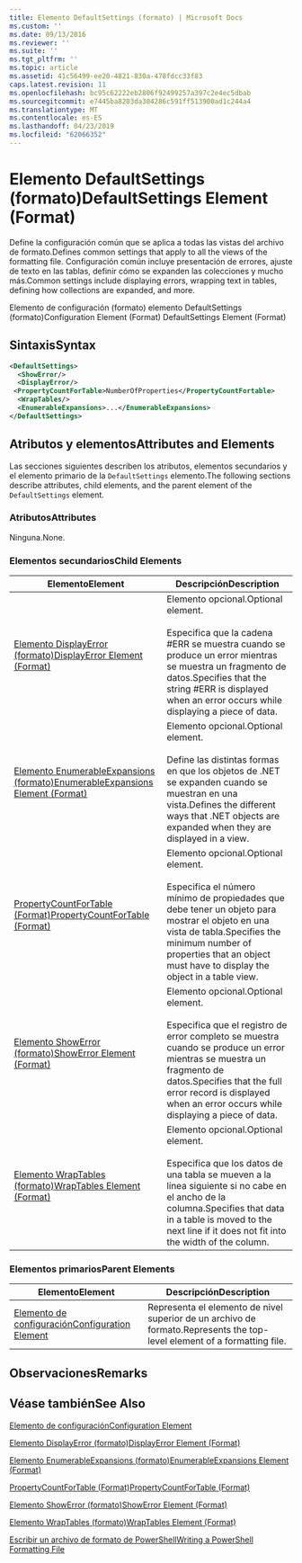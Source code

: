 ```yaml
---
title: Elemento DefaultSettings (formato) | Microsoft Docs
ms.custom: ''
ms.date: 09/13/2016
ms.reviewer: ''
ms.suite: ''
ms.tgt_pltfrm: ''
ms.topic: article
ms.assetid: 41c56499-ee20-4821-830a-478fdcc33f83
caps.latest.revision: 11
ms.openlocfilehash: bc95c62222eb2806f92499257a397c2e4ec5dbab
ms.sourcegitcommit: e7445ba8203da304286c591ff513900ad1c244a4
ms.translationtype: MT
ms.contentlocale: es-ES
ms.lasthandoff: 04/23/2019
ms.locfileid: "62066352"
---
```

# <a name="defaultsettings-element-format"></a><span data-ttu-id="5f6cd-102">Elemento DefaultSettings (formato)</span><span class="sxs-lookup"><span data-stu-id="5f6cd-102">DefaultSettings Element (Format)</span></span>

<span data-ttu-id="5f6cd-103">Define la configuración común que se aplica a todas las vistas del archivo de formato.</span><span class="sxs-lookup"><span data-stu-id="5f6cd-103">Defines common settings that apply to all the views of the formatting file.</span></span> <span data-ttu-id="5f6cd-104">Configuración común incluye presentación de errores, ajuste de texto en las tablas, definir cómo se expanden las colecciones y mucho más.</span><span class="sxs-lookup"><span data-stu-id="5f6cd-104">Common settings include displaying errors, wrapping text in tables, defining how collections are expanded, and more.</span></span>

<span data-ttu-id="5f6cd-105">Elemento de configuración (formato) elemento DefaultSettings (formato)</span><span class="sxs-lookup"><span data-stu-id="5f6cd-105">Configuration Element (Format) DefaultSettings Element (Format)</span></span>

## <a name="syntax"></a><span data-ttu-id="5f6cd-106">Sintaxis</span><span class="sxs-lookup"><span data-stu-id="5f6cd-106">Syntax</span></span>

```xml
<DefaultSettings>
  <ShowError/>
  <DisplayError/>
 <PropertyCountForTable>NumberOfProperties</PropertyCountFortable>
  <WrapTables/>
  <EnumerableExpansions>...</EnumerableExpansions>
</DefaultSettings>
```

## <a name="attributes-and-elements"></a><span data-ttu-id="5f6cd-107">Atributos y elementos</span><span class="sxs-lookup"><span data-stu-id="5f6cd-107">Attributes and Elements</span></span>

<span data-ttu-id="5f6cd-108">Las secciones siguientes describen los atributos, elementos secundarios y el elemento primario de la `DefaultSettings` elemento.</span><span class="sxs-lookup"><span data-stu-id="5f6cd-108">The following sections describe attributes, child elements, and the parent element of the `DefaultSettings` element.</span></span>

### <a name="attributes"></a><span data-ttu-id="5f6cd-109">Atributos</span><span class="sxs-lookup"><span data-stu-id="5f6cd-109">Attributes</span></span>

<span data-ttu-id="5f6cd-110">Ninguna.</span><span class="sxs-lookup"><span data-stu-id="5f6cd-110">None.</span></span>

### <a name="child-elements"></a><span data-ttu-id="5f6cd-111">Elementos secundarios</span><span class="sxs-lookup"><span data-stu-id="5f6cd-111">Child Elements</span></span>

|<span data-ttu-id="5f6cd-112">Elemento</span><span class="sxs-lookup"><span data-stu-id="5f6cd-112">Element</span></span>|<span data-ttu-id="5f6cd-113">Descripción</span><span class="sxs-lookup"><span data-stu-id="5f6cd-113">Description</span></span>|
|-------------|-----------------|
|[<span data-ttu-id="5f6cd-114">Elemento DisplayError (formato)</span><span class="sxs-lookup"><span data-stu-id="5f6cd-114">DisplayError Element (Format)</span></span>](./displayerror-element-format.md)|<span data-ttu-id="5f6cd-115">Elemento opcional.</span><span class="sxs-lookup"><span data-stu-id="5f6cd-115">Optional element.</span></span><br /><br /> <span data-ttu-id="5f6cd-116">Especifica que la cadena #ERR se muestra cuando se produce un error mientras se muestra un fragmento de datos.</span><span class="sxs-lookup"><span data-stu-id="5f6cd-116">Specifies that the string #ERR is displayed when an error occurs while displaying a piece of data.</span></span>|
|[<span data-ttu-id="5f6cd-117">Elemento EnumerableExpansions (formato)</span><span class="sxs-lookup"><span data-stu-id="5f6cd-117">EnumerableExpansions Element (Format)</span></span>](./enumerableexpansions-element-format.md)|<span data-ttu-id="5f6cd-118">Elemento opcional.</span><span class="sxs-lookup"><span data-stu-id="5f6cd-118">Optional element.</span></span><br /><br /> <span data-ttu-id="5f6cd-119">Define las distintas formas en que los objetos de .NET se expanden cuando se muestran en una vista.</span><span class="sxs-lookup"><span data-stu-id="5f6cd-119">Defines the different ways that .NET objects are expanded when they are displayed in a view.</span></span>|
|[<span data-ttu-id="5f6cd-120">PropertyCountForTable (Format)</span><span class="sxs-lookup"><span data-stu-id="5f6cd-120">PropertyCountForTable (Format)</span></span>](./propertycountfortable-element-format.md)|<span data-ttu-id="5f6cd-121">Elemento opcional.</span><span class="sxs-lookup"><span data-stu-id="5f6cd-121">Optional element.</span></span><br /><br /> <span data-ttu-id="5f6cd-122">Especifica el número mínimo de propiedades que debe tener un objeto para mostrar el objeto en una vista de tabla.</span><span class="sxs-lookup"><span data-stu-id="5f6cd-122">Specifies the minimum number of properties that an object must have to display the object in a table view.</span></span>|
|[<span data-ttu-id="5f6cd-123">Elemento ShowError (formato)</span><span class="sxs-lookup"><span data-stu-id="5f6cd-123">ShowError Element (Format)</span></span>](./showerror-element-format.md)|<span data-ttu-id="5f6cd-124">Elemento opcional.</span><span class="sxs-lookup"><span data-stu-id="5f6cd-124">Optional element.</span></span><br /><br /> <span data-ttu-id="5f6cd-125">Especifica que el registro de error completo se muestra cuando se produce un error mientras se muestra un fragmento de datos.</span><span class="sxs-lookup"><span data-stu-id="5f6cd-125">Specifies that the full error record is displayed when an error occurs while displaying a piece of data.</span></span>|
|[<span data-ttu-id="5f6cd-126">Elemento WrapTables (formato)</span><span class="sxs-lookup"><span data-stu-id="5f6cd-126">WrapTables Element (Format)</span></span>](./wraptables-element-format.md)|<span data-ttu-id="5f6cd-127">Elemento opcional.</span><span class="sxs-lookup"><span data-stu-id="5f6cd-127">Optional element.</span></span><br /><br /> <span data-ttu-id="5f6cd-128">Especifica que los datos de una tabla se mueven a la línea siguiente si no cabe en el ancho de la columna.</span><span class="sxs-lookup"><span data-stu-id="5f6cd-128">Specifies that data in a table is moved to the next line if it does not fit into the width of the column.</span></span>|

### <a name="parent-elements"></a><span data-ttu-id="5f6cd-129">Elementos primarios</span><span class="sxs-lookup"><span data-stu-id="5f6cd-129">Parent Elements</span></span>

|<span data-ttu-id="5f6cd-130">Elemento</span><span class="sxs-lookup"><span data-stu-id="5f6cd-130">Element</span></span>|<span data-ttu-id="5f6cd-131">Descripción</span><span class="sxs-lookup"><span data-stu-id="5f6cd-131">Description</span></span>|
|-------------|-----------------|
|[<span data-ttu-id="5f6cd-132">Elemento de configuración</span><span class="sxs-lookup"><span data-stu-id="5f6cd-132">Configuration Element</span></span>](./configuration-element-format.md)|<span data-ttu-id="5f6cd-133">Representa el elemento de nivel superior de un archivo de formato.</span><span class="sxs-lookup"><span data-stu-id="5f6cd-133">Represents the top-level element of a formatting file.</span></span>|

## <a name="remarks"></a><span data-ttu-id="5f6cd-134">Observaciones</span><span class="sxs-lookup"><span data-stu-id="5f6cd-134">Remarks</span></span>

## <a name="see-also"></a><span data-ttu-id="5f6cd-135">Véase también</span><span class="sxs-lookup"><span data-stu-id="5f6cd-135">See Also</span></span>

[<span data-ttu-id="5f6cd-136">Elemento de configuración</span><span class="sxs-lookup"><span data-stu-id="5f6cd-136">Configuration Element</span></span>](./configuration-element-format.md)

[<span data-ttu-id="5f6cd-137">Elemento DisplayError (formato)</span><span class="sxs-lookup"><span data-stu-id="5f6cd-137">DisplayError Element (Format)</span></span>](./displayerror-element-format.md)

[<span data-ttu-id="5f6cd-138">Elemento EnumerableExpansions (formato)</span><span class="sxs-lookup"><span data-stu-id="5f6cd-138">EnumerableExpansions Element (Format)</span></span>](./enumerableexpansions-element-format.md)

[<span data-ttu-id="5f6cd-139">PropertyCountForTable (Format)</span><span class="sxs-lookup"><span data-stu-id="5f6cd-139">PropertyCountForTable (Format)</span></span>](./propertycountfortable-element-format.md)

[<span data-ttu-id="5f6cd-140">Elemento ShowError (formato)</span><span class="sxs-lookup"><span data-stu-id="5f6cd-140">ShowError Element (Format)</span></span>](./showerror-element-format.md)

[<span data-ttu-id="5f6cd-141">Elemento WrapTables (formato)</span><span class="sxs-lookup"><span data-stu-id="5f6cd-141">WrapTables Element (Format)</span></span>](./wraptables-element-format.md)

[<span data-ttu-id="5f6cd-142">Escribir un archivo de formato de PowerShell</span><span class="sxs-lookup"><span data-stu-id="5f6cd-142">Writing a PowerShell Formatting File</span></span>](./writing-a-powershell-formatting-file.md)
